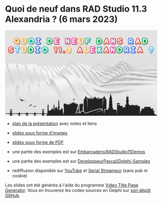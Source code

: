# Quoi de neuf dans RAD Studio 11.3 Alexandria ? (6 mars 2023)

![Quoi de neuf dans RAD Studio 11.3 Alexandria ?](Slides/000-Quoi_de_neuf_dans_RAD_Studio_11.3_Alexandria_-500x282.jpg)

* [plan de la présentation](plan-presentation.md) avec notes et liens
* [slides sous forme d'images](Slides)
* [slides sous forme de PDF](QuoiDeNeufDansRADStudio113Alexandria-20230306.pdf)

* une partie des exemples est sur [Embarcadero/RADStudio11Demos](https://github.com/Embarcadero/RADStudio11Demos)
* une partie des exemples est sur [DeveloppeurPascal/Delphi-Samples](https://github.com/DeveloppeurPascal/Delphi-samples)

* rediffusion disponible sur [YouTube](https://youtu.be/Oe40L9GCBWg) et [Serial Streameur](https://serialstreameur.fr/quoi-de-neuf-dans-la-version-113-alexandria.html) (sans pub ni cookie)

Les slides ont été générés à l'aide du programme [Video Title Page Generator](https://videotitlepagegenerator.olfsoftware.fr). Vous en trouverez les codes sources en Delphi sur [son dépôt GitHub](https://github.com/DeveloppeurPascal/Video-Title-Page-Generator).